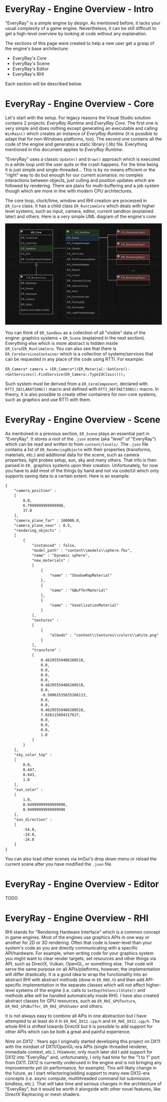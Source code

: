 # EveryRay - Engine Overview - Intro

"EveryRay" is a simple engine by design. As mentioned before, it lacks your usual complexity of a game engine. Nevertheless, it can be still difficult to get a high-level overview by looking at code without any explanation. 

The sections of this page were created to help a new user get a grasp of the engine's base architecture:
- EveryRay's Core
- EveryRay's Scene
- EveryRay's Editor
- EveryRay's RHI

Each section will be described below.

# EveryRay - Engine Overview - Core

Let's start with the setup. For legacy reasons the Visual Studio solution contains 2 projects: _EveryRay Runtime_ and _EveryRay Core_. The first one is very simple and does nothing except generating an executable and calling ```WinMain()``` which creates an instance of _EveryRay Runtime_ (it is possible to adapt that for non-Windows platforms, too). The second one contains all the code of the engine and generates a static library (.lib) file. Everything mentioned in this document applies to _EveryRay Runtime_.

"EveryRay" uses a classic ```Update()``` and ```Draw()``` approach which is executed in a while loop until the user quits or the crash happens. For the time being it is just simple and single-threaded... This is by no means efficient or the "right" way to do but enough for our current scenarios: no complex interactions between objects, just culling and position updates which are followed by rendering. There are plans for multi-buffering and a job system though which are more in line with modern CPU architectures.

The core loop, clock/time, window and RHI creation are processed in ```ER_Core``` class. It has a child class ```ER_RuntimeCore``` which deals with higher level systems, such as input, camera, editor, current sandbox (explained later) and others. Here is a very simple UML diagram of the engine's core:

![picture](images/er_uml.png)

You can think of ```ER_Sandbox``` as a collection of all "visible" data of the engine: graphics systems + ```ER_Scene``` (explained in the next section). Everything else which is more abstract is hidden inside ```ER_Core```/```ER_RuntimeCore```. You can also see that there is ```ER_CoreServicesContainer``` which is a collection of systems/services that can be requested in any place of the code using RTTI. For example:

```ER_Camera* camera = (ER_Camera*)(ER_Material::GetCore()->GetServices().FindService(ER_Camera::TypeIdClass()));```

Such system must be derived from a ```ER_CoreComponent```, declared with ```RTTI_DECLARATIONS()``` macro and defined with ```RTTI_DEFINITIONS()``` macro. In theory, it is also possible to create other containers for non-core systems, such as graphics and use RTTI with them. 

# EveryRay - Engine Overview - Scene

As mentioned in a previous section, ```ER_Scene``` plays an essential part in "EveryRay". It stores a _root_ of the ```.json``` scene (aka "level" of "EveryRay") which can be read and written to from ```content/levels/```. The ```.json``` file contains a list of ```ER_RenderingObject```s with their properties (transforms, materials, etc.) and additional data for the scene, such as camera properties, light probes setup, sun, sky and many others. That info is then parsed in ```ER_``` graphics systems upon their creation. Unfortunately, for now you have to add most of the things by hand and not via code/UI which only supports saving data to a certain extent. Here is an example:

```
{
	"camera_position" : 
	[
		0.0,
		6.7999999999999998,
		37.0
	],
	"camera_plane_far" : 100000.0,
	"camera_plane_near" : 0.5,
	"rendering_objects" : 
	[
		{
			"instanced" : false,
			"model_path" : "content\\models\\sphere.fbx",
			"name" : "Dynamic sphere",
			"new_materials" : 
			[
				{
					"name" : "ShadowMapMaterial"
				},
				{
					"name" : "GBufferMaterial"
				},
				{
					"name" : "VoxelizationMaterial"
				}
			],
			"textures" : 
			[
				{
					"albedo" : "content\\textures\\colors\\white.png"
				}
			],
			"transform" : 
			[
				0.46295559406280518,
				0.0,
				0.0,
				0.0,
				0.0,
				0.46295559406280518,
				0.0,
				-0.50061535835266113,
				0.0,
				0.0,
				0.46295559406280518,
				7.026115894317627,
				0.0,
				0.0,
				0.0,
				1.0
			]
		}
	],
	"sky_color_top" : 
	[
		0.0,
		0.447,
		0.643,
		1.0
	],
	"sun_color" : 
	[
		1.0,
		0.94999999999999996,
		0.94999999999999996
	],
	"sun_direction" : 
	[
		-54.0,
		-24.0,
		-24.0
	]
}
```
You can also load other scenes via ImGui's drop down menu or reload the current scene after you have modified the ```.json``` file.

# EveryRay - Engine Overview - Editor

TODO

# EveryRay - Engine Overview - RHI

RHI stands for "Rendering Hardware Interface" which is a common concept in game engines. Most of the engines use graphics APIs in one way or another for 2D or 3D rendering. Often that code is lower-level than your system's code as you are directly communicating with a specific API/hardware. For example, when writing code for your graphics system you might want to clear render targets, set resources and other things via API, such as DirectX, Vulkan, OpenGL, or something else. That code will serve the same purpose on all APIs/platforms, however, the implementation will differ drastically. It is a good idea to wrap the functionality into an abstract RHI with abstract methods (done in ```ER_RHI.h```) and then add API-specific implementation in the separate classes which will not affect higher-level systems of the engine (i.e. calls to ```SetDepthStencilState()``` and methods alike will be handled automatically inside RHI). I have also created abstract classes for GPU resources, such as ```ER_RHI_GPUTexture```, ```ER_RHI_GPUBuffer```, ```ER_RHI_GPUShader``` and others.

It is not always easy to combine all APIs in one abstraction but I have attempted to at least do it in ```ER_RHI_DX11.cpp/h``` and ```ER_RHI_DX12.cpp/h```. The whole RHI is shifted towards DirectX but it is possible to add support for other APIs which can be both a great and painful experience.

_Note on DX12_ : Years ago I originally started developing this project on DX11 with the mindset of DX11/OpenGL-era APIs (single-threaded renderer, immediate context, etc.). However, only much later did I add support for DX12 into "EveryRay" and, unfortunately, I only had time for the "1 to 1" port from DX11. DX12 is currently underused in the engine and is not bringing any improvements yet (in performance, for example). This will likely change in the future, as I start refactoring/adding support to many new DX12-era concepts (i.e. async compute, multithreaded command list submission, bindless, etc.). That will take time and serious changes in the architecture of "EveryRay", but it would be worth it alongside with other novel features, like DirectX Raytracing or mesh shaders.
